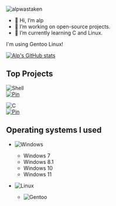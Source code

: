 <p align="left"> <img src="https://komarev.com/ghpvc/?username=alpwastaken&label=Profile%20views&color=ff0000&style=flat-square" alt="alpwastaken" /></p>

- 👋 Hi, I’m alp
- 👀 I’m working on open-source projects.
- 🌱 I’m currently learning C and Linux.

I'm using Gentoo Linux!

[![Alp's GitHub stats](https://github-readme-stats.vercel.app/api?username=alpwastaken)](https://github.com/anuraghazra/github-readme-stats)

## Top Projects
![Shell](https://camroku.tech/badge/sh.svg)<br/>
[![Pin](https://github-readme-stats.vercel.app/api/pin/?username=alplinux&hide_border=true&theme=apprentice&repo=apm)](https://github.com/alplinux/apm)

![C](https://camroku.tech/badge/other.svg)<br/>
[![Pin](https://github-readme-stats.vercel.app/api/pin/?username=alpwastaken&hide_border=true&theme=apprentice&repo=cagansplace)](https://github.com/alpwastaken/cagansplace)

## Operating systems I used
* ![Windows](https://camroku.tech/badge/windows.svg)
  * Windows 7
  * Windows 8.1
  * Windows 10
  * Windows 11

* ![Linux](https://camroku.tech/badge/linux.svg)
  * ![Gentoo](https://camroku.tech/badge/gentoo.svg)
<!---
iAlq/iAlq is a ✨ special ✨ repository because its `README.md` (this file) appears on your GitHub profile.
You can click the Preview link to take a look at your changes.
--->
